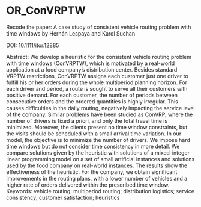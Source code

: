 # OR_ConVRPTW
Recode the paper: A case study of consistent vehicle routing problem  with time windows by Hernán Lespaya and Karol Suchan

DOI: [10.1111/itor.12885]([url](https://arxiv.org/abs/1912.05929))

Abstract: We develop a heuristic for the consistent vehicle routing problem with time windows (ConVRPTW), which is motivated by a real-world application at a food company’s distribution center. Besides standard VRPTW restrictions, ConVRPTW assigns each customer just one driver to fulfill his or her orders during the whole multiperiod planning horizon. For each driver and period, a route is sought to serve all their customers with positive demand.
For each customer, the number of periods between consecutive orders and the ordered quantities is highly irregular. This causes difficulties in the daily routing, negatively impacting the service level of the company. Similar problems have been studied as ConVRP, where the number of drivers is fixed a priori, and only the total travel time is minimized. Moreover, the clients present no time window constraints, but the visits should be scheduled with a small arrival time variation. In our model, the objective is to minimize the number of drivers. We impose hard time windows but do not consider time consistency in more detail. We compare solutions given by the heuristic with solutions of a mixed-integer linear programming model on a set of small artificial instances and solutions used by the food company on real-world instances. The results show the effectiveness of the heuristic. For the company, we obtain significant improvements in the routing plans, with a lower number of vehicles and a higher rate of orders delivered within the prescribed time window.
Keywords: vehicle routing; multiperiod routing; distribution logistics; service consistency; customer satisfaction; heuristics

